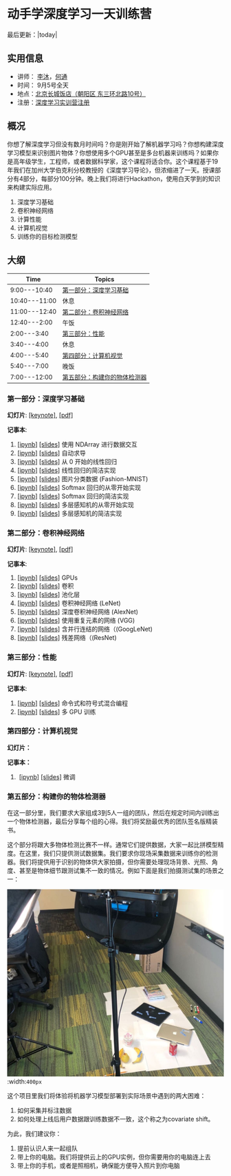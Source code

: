 # 动手学深度学习一天训练营

最后更新：|today|

## 实用信息

- 讲师： [李沐](https://github.com/mli)，[何通]( https://github.com/hetong007)
- 时间： 9月5号全天
- 地点：[北京长城饭店（朝阳区 东三环北路10号）](https://j.map.baidu.com/39/Smg)
- 注册：[深度学习实训营注册](https://aiprocon.csdn.net/m/topic/ai_procon/ticket)

## 概况

你想了解深度学习但没有数月时间吗？你是刚开始了解机器学习吗？你想构建深度学习模型来识别图片物体？你想使用多个GPU甚至是多台机器来训练吗？如果你是高年级学生，工程师，或者数据科学家，这个课程将适合你。这个课程基于19年我们在加州大学伯克利分校教授的《深度学习导论》，但浓缩进了一天。授课部分有4部分，每部分100分钟。晚上我们将进行Hackathon，使用白天学到的知识来构建实际应用。

1. 深度学习基础
2. 卷积神经网络
3. 计算性能
4. 计算机视觉
5. 训练你的目标检测模型

## 大纲


| Time | Topics |
| --- | --- |
| 9:00---10:40 | [第一部分：深度学习基础](#id7) |
| 10:40---11:00 | 休息 |
| 11:00---12:40 | [第二部分：卷积神经网络](#id8) |
| 12:40---2:00 | 午饭 |
| 2:00---3:40 | [第三部分：性能](#id9) |
| 3:40---4:00 | 休息 |
| 4:00---5:40 | [第四部分：计算机视觉](#id10) |
| 5:40---7:00 | 晚饭 |
| 7:00---12:00 | [第五部分：构建你的物体检测器](#id11) |

### 第一部分：深度学习基础

**幻灯片**: [[keynote]](slides/Part-1.key), [[pdf]](slides/Part-1.pdf)

**记事本**:

1.   [[ipynb]](https://github.com/mli/d2l-1day-notebooks-zh/blob/master/notebooks-1/1-ndarray.ipynb)  [[slides]](https://nbviewer.jupyter.org/format/slides/github/mli/d2l-1day-notebooks-zh/blob/master/notebooks-1/1-ndarray.ipynb#/) 使用 NDArray 进行数据交互
1.   [[ipynb]](https://github.com/mli/d2l-1day-notebooks-zh/blob/master/notebooks-1/2-autograd.ipynb)  [[slides]](https://nbviewer.jupyter.org/format/slides/github/mli/d2l-1day-notebooks-zh/blob/master/notebooks-1/2-autograd.ipynb#/) 自动求导
1.   [[ipynb]](https://github.com/mli/d2l-1day-notebooks-zh/blob/master/notebooks-1/3-linear-regression-scratch.ipynb)  [[slides]](https://nbviewer.jupyter.org/format/slides/github/mli/d2l-1day-notebooks-zh/blob/master/notebooks-1/3-linear-regression-scratch.ipynb#/) 从 0 开始的线性回归
1.   [[ipynb]](https://github.com/mli/d2l-1day-notebooks-zh/blob/master/notebooks-1/4-linear-regression-gluon.ipynb)  [[slides]](https://nbviewer.jupyter.org/format/slides/github/mli/d2l-1day-notebooks-zh/blob/master/notebooks-1/4-linear-regression-gluon.ipynb#/) 线性回归的简洁实现
1.   [[ipynb]](https://github.com/mli/d2l-1day-notebooks-zh/blob/master/notebooks-1/5-fashion-mnist.ipynb)  [[slides]](https://nbviewer.jupyter.org/format/slides/github/mli/d2l-1day-notebooks-zh/blob/master/notebooks-1/5-fashion-mnist.ipynb#/) 图片分类数据 (Fashion-MNIST)
1.   [[ipynb]](https://github.com/mli/d2l-1day-notebooks-zh/blob/master/notebooks-1/6-softmax-regression-scratch.ipynb)  [[slides]](https://nbviewer.jupyter.org/format/slides/github/mli/d2l-1day-notebooks-zh/blob/master/notebooks-1/6-softmax-regression-scratch.ipynb#/) Softmax 回归的从零开始实现
1.   [[ipynb]](https://github.com/mli/d2l-1day-notebooks-zh/blob/master/notebooks-1/7-softmax-regression-gluon.ipynb)  [[slides]](https://nbviewer.jupyter.org/format/slides/github/mli/d2l-1day-notebooks-zh/blob/master/notebooks-1/7-softmax-regression-gluon.ipynb#/) Softmax 回归的简洁实现
1.   [[ipynb]](https://github.com/mli/d2l-1day-notebooks-zh/blob/master/notebooks-1/8-mlp-scratch.ipynb)  [[slides]](https://nbviewer.jupyter.org/format/slides/github/mli/d2l-1day-notebooks-zh/blob/master/notebooks-1/8-mlp-scratch.ipynb#/) 多层感知机的从零开始实现
1.   [[ipynb]](https://github.com/mli/d2l-1day-notebooks-zh/blob/master/notebooks-1/9-mlp-gluon.ipynb)  [[slides]](https://nbviewer.jupyter.org/format/slides/github/mli/d2l-1day-notebooks-zh/blob/master/notebooks-1/9-mlp-gluon.ipynb#/) 多层感知机的简洁实现

### 第二部分：卷积神经网络

**幻灯片**: [[keynote]](slides/Part-2.key), [[pdf]](slides/Part-2.pdf)

**记事本**:

1. [[ipynb]](https://github.com/mli/d2l-1day-notebooks-zh/blob/master/notebooks-2/1-use-gpu.ipynb)  [[slides]](https://nbviewer.jupyter.org/format/slides/github/mli/d2l-1day-notebooks-zh/blob/master/notebooks-2/1-use-gpu.ipynb#/) GPUs
1.  [[ipynb]](https://github.com/mli/d2l-1day-notebooks-zh/blob/master/notebooks-2/2-conv-layer.ipynb)  [[slides]](https://nbviewer.jupyter.org/format/slides/github/mli/d2l-1day-notebooks-zh/blob/master/notebooks-2/2-conv-layer.ipynb#/) 卷积
1.  [[ipynb]](https://github.com/mli/d2l-1day-notebooks-zh/blob/master/notebooks-2/3-pooling.ipynb)  [[slides]](https://nbviewer.jupyter.org/format/slides/github/mli/d2l-1day-notebooks-zh/blob/master/notebooks-2/3-pooling.ipynb#/) 池化层
1.  [[ipynb]](https://github.com/mli/d2l-1day-notebooks-zh/blob/master/notebooks-2/4-lenet.ipynb)  [[slides]](https://nbviewer.jupyter.org/format/slides/github/mli/d2l-1day-notebooks-zh/blob/master/notebooks-2/4-lenet.ipynb#/) 卷积神经网络 (LeNet)
1.  [[ipynb]](https://github.com/mli/d2l-1day-notebooks-zh/blob/master/notebooks-2/5-alexnet.ipynb)  [[slides]](https://nbviewer.jupyter.org/format/slides/github/mli/d2l-1day-notebooks-zh/blob/master/notebooks-2/5-alexnet.ipynb#/) 深度卷积神经网络 (AlexNet)
1.   [[ipynb]](https://github.com/mli/d2l-1day-notebooks-zh/blob/master/notebooks-2/6-vgg.ipynb)  [[slides]](https://nbviewer.jupyter.org/format/slides/github/mli/d2l-1day-notebooks-zh/blob/master/notebooks-2/6-vgg.ipynb#/) 使用重复元素的网络 (VGG)
1.  [[ipynb]](https://github.com/mli/d2l-1day-notebooks-zh/blob/master/notebooks-2/7-googlenet.ipynb)  [[slides]](https://nbviewer.jupyter.org/format/slides/github/mli/d2l-1day-notebooks-zh/blob/master/notebooks-2/7-googlenet.ipynb#/) 含并行连结的网络（(GoogLeNet)
1.  [[ipynb]](https://github.com/mli/d2l-1day-notebooks-zh/blob/master/notebooks-2/8-resnet.ipynb)  [[slides]](https://nbviewer.jupyter.org/format/slides/github/mli/d2l-1day-notebooks-zh/blob/master/notebooks-2/8-resnet.ipynb#/) 残差网络（(ResNet)

### 第三部分：性能

**幻灯片**: [[keynote]](slides/Part-3.key), [[pdf]](slides/Part-3.pdf)

**记事本**:

1. [[ipynb]](https://github.com/mli/d2l-1day-notebooks-zh/blob/master/notebooks-3/1-hybridize.ipynb)  [[slides]](https://nbviewer.jupyter.org/format/slides/github/mli/d2l-1day-notebooks-zh/blob/master/notebooks-3/1-hybridize.ipynb#/) 命令式和符号式混合编程
1. [[ipynb]](https://github.com/mli/d2l-1day-notebooks-zh/blob/master/notebooks-3/2-multiple-gpus.ipynb)  [[slides]](https://nbviewer.jupyter.org/format/slides/github/mli/d2l-1day-notebooks-zh/blob/master/notebooks-3/2-multiple-gpus.ipynb#/) 多 GPU 训练

### 第四部分：计算机视觉

**幻灯片：**

**记事本：**

1. ​                            [[ipynb]](https://github.com/mli/d2l-1day-notebooks-zh/blob/master/notebooks-4/1-fine-tuning.ipynb)  [[slides]](https://nbviewer.jupyter.org/format/slides/github/mli/d2l-1day-notebooks-zh/blob/master/notebooks-4/1-fine-tuning.ipynb#/) 微调

### 第五部分：构建你的物体检测器

在这一部分里，我们要求大家组成3到5人一组的团队，然后在规定时间内训练出一个物体检测器，最后分享每个组的心得。我们将奖励最优秀的团队签名版精装书。

这个部分将跟大多物体检测比赛不一样。通常它们提供数据，大家一起比拼模型精度。在这里，我们只提供测试数据集。我们要求你现场采集数据来训练你的检测器。我们将提供用于识别的物体供大家拍摄，但你需要处理现场背景、光照、角度、甚至是物体细节跟测试集不一致的情况。例如下面是我们拍摄测试集的场景之一：

![测试集拍摄场景之一](./img/test_env.jpeg)
:width:`400px`

这个项目里我们将体验将机器学习模型部署到实际场景中遇到的两大困难：

1. 如何采集并标注数据
2. 如何处理上线后用户数据跟训练数据不一致，这个称之为covariate shift。

为此，我们建议你：

1. 提前认识人来一起组队
2. 带上你的电脑。我们将提供云上的GPU实例，但你需要用你的电脑连上去
3. 带上你的手机，或者是照相机，确保能方便导入照片到你电脑
